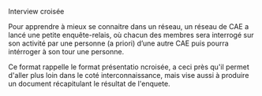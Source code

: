 Interview croisée

Pour apprendre à mieux se connaitre dans un réseau, un réseau de CAE a lancé une petite enquête-relais, où chacun des membres sera interrogé sur son activité par une personne (a priori) d’une autre CAE puis pourra intérroger à son tour une personne.

Ce format rappelle le format présentatio ncroisée, a ceci près qu'il permet d'aller plus loin dans le coté interconnaissance, mais vise aussi à produire un document récapitulant le résultat de l'enquete.
